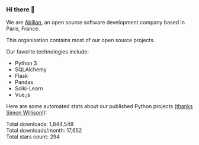 ### Hi there 👋

We are [Abilian](https://abilian.com/), an open source software development company based in Paris, France.

This organisation contains most of our open source projects.

Our favorite technologies include:

- Python 3
- SQLAlchemy
- Flask
- Pandas
- Sciki-Learn
- Vue.js

Here are some automated stats about our published Python projects
([thanks Simon Willison!][sw-post]):

<!--marker-->
Total downloads: 1,844,548<br>
Total downloads/month: 17,652<br>
Total stars count: 294
<!--end-->

[sw-post]: https://simonwillison.net/2020/Jul/10/self-updating-profile-readme/